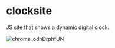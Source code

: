 # clocksite
JS site that shows a dynamic digital clock.

![chrome_odnDrphfUN](https://user-images.githubusercontent.com/67598470/200206578-22359a2f-9150-48a9-9689-b3a576138bfb.png)

